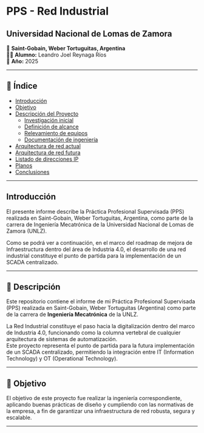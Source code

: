 # PPS - Red Industrial
## Universidad Nacional de Lomas de Zamora
📍 **Saint-Gobain, Weber Tortuguitas, Argentina**  
👨‍🎓 **Alumno:** Leandro Joel Reynaga Ríos  
📅 **Año:** 2025  

---

## 📑 Índice

- [Introducción](#introducción)
- [Objetivo](#objetivo)
- [Descripción del Proyecto](#descripción-del-proyecto)
  - [Investigación inicial](#investigación-inicial)
  - [Definición de alcance](#definición-de-alcance)
  - [Relevamiento de equipos](#relevamiento-de-equipos)
  - [Documentación de ingeniería](#documentación-de-ingeniería)
- [Arquitectura de red actual](#arquitectura-de-red-actual)
- [Arquitectura de red futura](#arquitectura-de-red-futura)
- [Listado de direcciones IP](#listado-de-direcciones-ip)
- [Planos](#planos)
- [Conclusiones](#conclusiones)

---

## Introducción
El presente informe describe la Práctica Profesional Supervisada (PPS) realizada en Saint-Gobain, Weber Tortuguitas, Argentina, como parte de la carrera de Ingeniería Mecatrónica de la Universidad Nacional de Lomas de Zamora (UNLZ).

Como se podrá ver a continuación, en el marco del roadmap de mejora de Infraestructura dentro del área de Industria 4.0, el desarrollo de una red industrial constituye el punto de partida para la implementación de un SCADA centralizado.  


---

## 📖 Descripción
Este repositorio contiene el informe de mi Práctica Profesional Supervisada (PPS) realizada en Saint-Gobain, Weber Tortuguitas (Argentina) como parte de la carrera de **Ingeniería Mecatrónica** de la UNLZ.  

La Red Industrial constituye el paso hacia la digitalización dentro del marco de Industria 4.0, funcionando como la columna vertebral de cualquier arquitectura de sistemas de automatización.  
Este proyecto representa el punto de partida para la futura implementación de un SCADA centralizado, permitiendo la integración entre IT (Information Technology) y OT (Operational Technology).  

---

## 🎯 Objetivo
El objetivo de este proyecto fue realizar la ingeniería correspondiente, aplicando buenas prácticas de diseño y cumpliendo con las normativas de la empresa, a fin de garantizar una infraestructura de red robusta, segura y escalable.  

---
